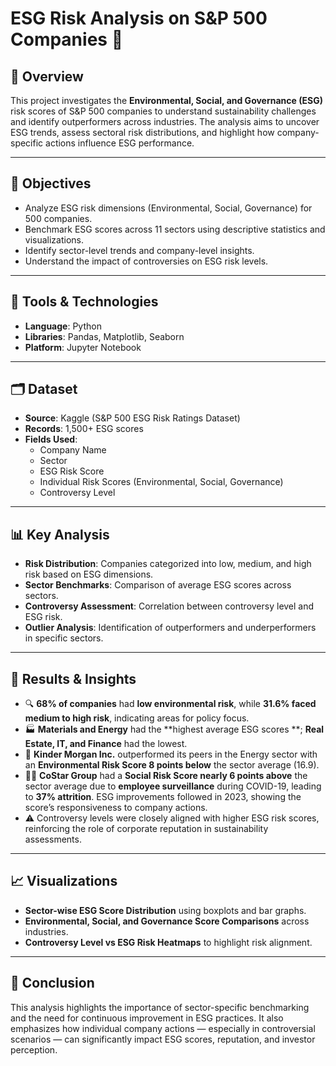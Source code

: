 # ESG Risk Analysis on S&P 500 Companies 🧩

## 📌 Overview

This project investigates the **Environmental, Social, and Governance (ESG)** risk scores of S&P 500 companies to understand sustainability challenges and identify outperformers across industries. The analysis aims to uncover ESG trends, assess sectoral risk distributions, and highlight how company-specific actions influence ESG performance.

---

## 🎯 Objectives

- Analyze ESG risk dimensions (Environmental, Social, Governance) for 500 companies.
- Benchmark ESG scores across 11 sectors using descriptive statistics and visualizations.
- Identify sector-level trends and company-level insights.
- Understand the impact of controversies on ESG risk levels.

---

## 🧰 Tools & Technologies

- **Language**: Python  
- **Libraries**: Pandas, Matplotlib, Seaborn  
- **Platform**: Jupyter Notebook

---

## 🗂️ Dataset

- **Source**: Kaggle (S&P 500 ESG Risk Ratings Dataset)  
- **Records**: 1,500+ ESG scores  
- **Fields Used**:
  - Company Name  
  - Sector  
  - ESG Risk Score  
  - Individual Risk Scores (Environmental, Social, Governance)  
  - Controversy Level

---

## 📊 Key Analysis

- **Risk Distribution**: Companies categorized into low, medium, and high risk based on ESG dimensions.
- **Sector Benchmarks**: Comparison of average ESG scores across sectors.
- **Controversy Assessment**: Correlation between controversy level and ESG risk.
- **Outlier Analysis**: Identification of outperformers and underperformers in specific sectors.

---

## 📌 Results & Insights

- 🔍 **68% of companies** had **low environmental risk**, while **31.6% faced medium to high risk**, indicating areas for policy focus.
- 🏭 **Materials and Energy** had the **highest average ESG scores **; **Real Estate, IT, and Finance** had the lowest.
- 🌿 **Kinder Morgan Inc.** outperformed its peers in the Energy sector with an **Environmental Risk Score 8 points below** the sector average (16.9).
- 🧑‍💼 **CoStar Group** had a **Social Risk Score nearly 6 points above** the sector average due to **employee surveillance** during COVID-19, leading to **37% attrition**. ESG improvements followed in 2023, showing the score’s responsiveness to company actions.
- ⚠️ Controversy levels were closely aligned with higher ESG risk scores, reinforcing the role of corporate reputation in sustainability assessments.

---

## 📈 Visualizations

- **Sector-wise ESG Score Distribution** using boxplots and bar graphs.
- **Environmental, Social, and Governance Score Comparisons** across industries.
- **Controversy Level vs ESG Risk Heatmaps** to highlight risk alignment.

---

## 🧠 Conclusion

This analysis highlights the importance of sector-specific benchmarking and the need for continuous improvement in ESG practices. It also emphasizes how individual company actions — especially in controversial scenarios — can significantly impact ESG scores, reputation, and investor perception.

